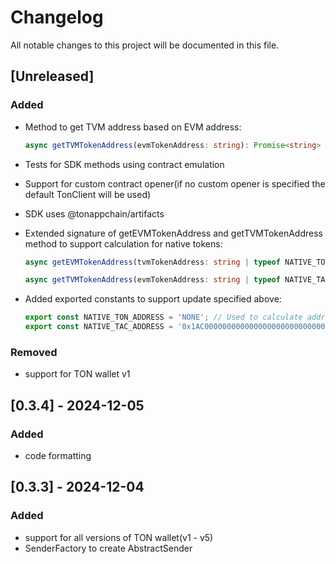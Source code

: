 # Changelog

All notable changes to this project will be documented in this file.

## [Unreleased]

### Added

- Method to get TVM address based on EVM address:
    
    ```typescript
    async getTVMTokenAddress(evmTokenAddress: string): Promise<string> 
    ```

- Tests for SDK methods using contract emulation

- Support for custom contract opener(if no custom opener is specified the default TonClient will be used)

- SDK uses @tonappchain/artifacts

- Extended signature of getEVMTokenAddress and getTVMTokenAddress method to support calculation for native tokens:

    ```typescript
    async getEVMTokenAddress(tvmTokenAddress: string | typeof NATIVE_TON_ADDRESS): Promise<string>

    async getTVMTokenAddress(evmTokenAddress: string | typeof NATIVE_TAC_ADDRESS): Promise<string>
    ```

- Added exported constants to support update specified above:

    ```typescript
    export const NATIVE_TON_ADDRESS = 'NONE'; // Used to calculate address of TON Coin on TAC Chain
    export const NATIVE_TAC_ADDRESS = '0x1AC0000000000000000000000000000000000000'; // Used to calculate address of TAC Coin on TON Chain
    ```

### Removed

- support for TON wallet v1

## [0.3.4] - 2024-12-05

### Added

- code formatting

## [0.3.3] - 2024-12-04

### Added

- support for all versions of TON wallet(v1 - v5)
- SenderFactory to create AbstractSender
